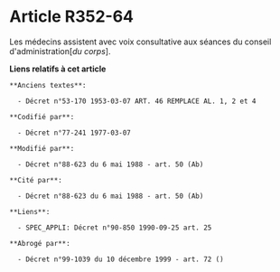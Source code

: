 # Article R352-64

Les médecins assistent avec voix consultative aux séances du conseil d'administration[*du corps*].

**Liens relatifs à cet article**

	**Anciens textes**:

	  - Décret n°53-170 1953-03-07 ART. 46 REMPLACE AL. 1, 2 et 4

	**Codifié par**:

	  - Décret n°77-241 1977-03-07

	**Modifié par**:

	  - Décret n°88-623 du 6 mai 1988 - art. 50 (Ab)

	**Cité par**:

	  - Décret n°88-623 du 6 mai 1988 - art. 50 (Ab)

	**Liens**:

	  - SPEC_APPLI: Décret n°90-850 1990-09-25 art. 25

	**Abrogé par**:

	  - Décret n°99-1039 du 10 décembre 1999 - art. 72 ()
